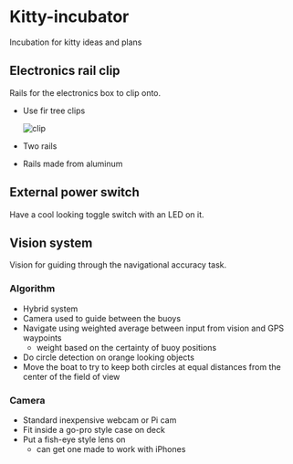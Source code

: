 Kitty-incubator
===============

Incubation for kitty ideas and plans

Electronics rail clip
---------------------

Rails for the electronics box to clip onto.

  - Use fir tree clips

    ![clip](https://raw.githubusercontent.com/abersailbot/kitty-incubator/master/fir_tree_clip.jpg)

  - Two rails
  - Rails made from aluminum

External power switch
---------------------

Have a cool looking toggle switch with an LED on it.

Vision system
-------------

Vision for guiding through the navigational accuracy task.

### Algorithm

  - Hybrid system
  - Camera used to guide between the buoys
  - Navigate using weighted average between input from vision and GPS waypoints
    - weight based on the certainty of buoy positions
  - Do circle detection on orange looking objects
  - Move the boat to try to keep both circles at equal distances from the
    center of the field of view

### Camera

  - Standard inexpensive webcam or Pi cam
  - Fit inside a go-pro style case on deck
  - Put a fish-eye style lens on
    - can get one made to work with iPhones
